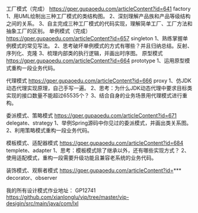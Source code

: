 工厂模式（完成）	https://gper.gupaoedu.com/articleContent?id=641			factory
	1、用UML绘制出三种工厂模式的类结构图。
	2、深刻理解产品族和产品等级结构之间的关系。
	3、自主完成三种工厂模式的代码实现，理解简单工厂、工厂方法和抽象工厂的区别。
单例模式（完成）	https://gper.gupaoedu.com/articleContent?id=657			singleton
	1、熟练掌握单例模式的常见写法。
	2、思考破坏单例模式的方式有哪些？并且归纳总结。反射、序列化、克隆
	3、梳理内部类的执行逻辑，并画出时序图。
原型模式		https://gper.gupaoedu.com/articleContent?id=664			prototype
	1、运用原型模式重构一段业务代码。

代理模式		https://gper.gupaoedu.com/articleContent?id=666			proxy
	1、仿JDK动态代理实现原理，自己手写一遍。
	2、思考：为什么JDK动态代理中要求目标类实现的接口数量不能超过65535个？
	3、结合自身的业务场景用代理模式进行重构。

委派模式、策略模式	https://gper.gupaoedu.com/articleContent?id=671		delegate、strategy
	1、举例Spring源码中你见过的委派模式，并画出类关系图。
	2、利用策略模式重构一段业务代码。

模板模式、适配器模式	https://gper.gupaoedu.com/articleContent?id=684		templete、adapter
	1、思考：模板模式除了继承以外，还有哪些实现方式？
	2、使用适配模式，重构一段需要升级功能且兼容老系统的业务代码。

装饰模式、观察者模式	https://gper.gupaoedu.com/articleContent?id=***		decorator、observer





我的所有设计模式作业地址：
GP12741 https://github.com/xianlonglu/vip/tree/master/vip-desigin/src/main/java/com/lxl